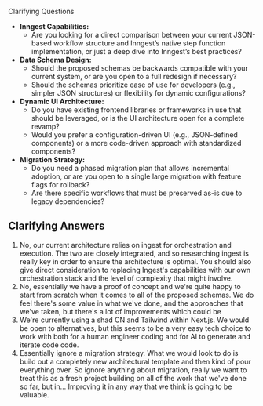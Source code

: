 Clarifying Questions

* **Inngest Capabilities:**
  * Are you looking for a direct comparison between your current JSON-based workflow structure and Inngest’s native step function implementation, or just a deep dive into Inngest’s best practices?
* **Data Schema Design:**
  * Should the proposed schemas be backwards compatible with your current system, or are you open to a full redesign if necessary?
  * Should the schemas prioritize ease of use for developers (e.g., simpler JSON structures) or flexibility for dynamic configurations?
* **Dynamic UI Architecture:**
  * Do you have existing frontend libraries or frameworks in use that should be leveraged, or is the UI architecture open for a complete revamp?
  * Would you prefer a configuration-driven UI (e.g., JSON-defined components) or a more code-driven approach with standardized components?
* **Migration Strategy:**
  * Do you need a phased migration plan that allows incremental adoption, or are you open to a single large migration with feature flags for rollback?
  * Are there specific workflows that must be preserved as-is due to legacy dependencies?

## Clarifying Answers


1. No, our current architecture relies on ingest for orchestration and execution. The two are closely integrated, and so researching ingest is really key in order to ensure the architecture is optimal. You should also give direct consideration to replacing Ingest's capabilities with our own orchestration stack and the level of complexity that might involve.
2. No, essentially we have a proof of concept and we're quite happy to start from scratch when it comes to all of the proposed schemas. We do feel there's some value in what we've done, and the approaches that we've taken, but there's a lot of improvements which could be
3. We're currently using a shad CN and Tailwind within Next.js. We would be open to alternatives, but this seems to be a very easy tech choice to work with both for a human engineer coding and for AI to generate and iterate code code.
4. Essentially ignore a migration strategy. What we would look to do is build out a completely new architectural template and then kind of pour everything over. So ignore anything about migration, really we want to treat this as a fresh project building on all of the work that we've done so far, but in... Improving it in any way that we think is going to be valuable.



